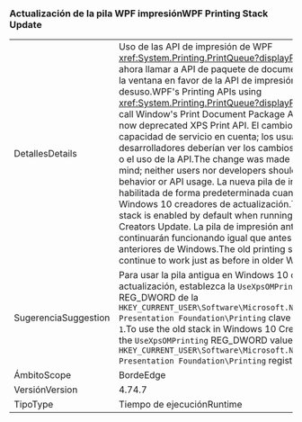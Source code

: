 ### <a name="wpf-printing-stack-update"></a><span data-ttu-id="f6c84-101">Actualización de la pila WPF impresión</span><span class="sxs-lookup"><span data-stu-id="f6c84-101">WPF Printing Stack Update</span></span>

|   |   |
|---|---|
|<span data-ttu-id="f6c84-102">Detalles</span><span class="sxs-lookup"><span data-stu-id="f6c84-102">Details</span></span>|<span data-ttu-id="f6c84-103">Uso de las API de impresión de WPF <xref:System.Printing.PrintQueue?displayProperty=name> ahora llamar a API de paquete de documento de impresión de la ventana en favor de la API de impresión XPS ya en desuso.</span><span class="sxs-lookup"><span data-stu-id="f6c84-103">WPF's Printing APIs using <xref:System.Printing.PrintQueue?displayProperty=name> now call Window's Print Document Package API in favor of the now deprecated XPS Print API.</span></span> <span data-ttu-id="f6c84-104">El cambio se realizó con capacidad de servicio en cuenta; los usuarios ni a los desarrolladores deberían ver los cambios de comportamiento o el uso de la API.</span><span class="sxs-lookup"><span data-stu-id="f6c84-104">The change was made with serviceability in mind; neither users nor developers should see any changes in behavior or API usage.</span></span> <span data-ttu-id="f6c84-105">La nueva pila de impresión está habilitada de forma predeterminada cuando se ejecuta en Windows 10 creadores de actualización.</span><span class="sxs-lookup"><span data-stu-id="f6c84-105">The new printing stack is enabled by default when running in Windows 10 Creators Update.</span></span> <span data-ttu-id="f6c84-106">La pila de impresión antigua sigue continuarán funcionando igual que antes en versiones anteriores de Windows.</span><span class="sxs-lookup"><span data-stu-id="f6c84-106">The old printing stack will still continue to work just as before in older Windows versions.</span></span>|
|<span data-ttu-id="f6c84-107">Sugerencia</span><span class="sxs-lookup"><span data-stu-id="f6c84-107">Suggestion</span></span>|<span data-ttu-id="f6c84-108">Para usar la pila antigua en Windows 10 creadores de actualización, establezca la <code>UseXpsOMPrinting</code> valor REG_DWORD de la <code>HKEY_CURRENT_USER\Software\Microsoft\.NETFramework\Windows Presentation Foundation\Printing</code> clave del registro para <code>1</code>.</span><span class="sxs-lookup"><span data-stu-id="f6c84-108">To use the old stack in Windows 10 Creators Update, set the <code>UseXpsOMPrinting</code> REG_DWORD value of the <code>HKEY_CURRENT_USER\Software\Microsoft\.NETFramework\Windows Presentation Foundation\Printing</code> registry key to <code>1</code>.</span></span>|
|<span data-ttu-id="f6c84-109">Ámbito</span><span class="sxs-lookup"><span data-stu-id="f6c84-109">Scope</span></span>|<span data-ttu-id="f6c84-110">Borde</span><span class="sxs-lookup"><span data-stu-id="f6c84-110">Edge</span></span>|
|<span data-ttu-id="f6c84-111">Versión</span><span class="sxs-lookup"><span data-stu-id="f6c84-111">Version</span></span>|<span data-ttu-id="f6c84-112">4.7</span><span class="sxs-lookup"><span data-stu-id="f6c84-112">4.7</span></span>|
|<span data-ttu-id="f6c84-113">Tipo</span><span class="sxs-lookup"><span data-stu-id="f6c84-113">Type</span></span>|<span data-ttu-id="f6c84-114">Tiempo de ejecución</span><span class="sxs-lookup"><span data-stu-id="f6c84-114">Runtime</span></span>|

